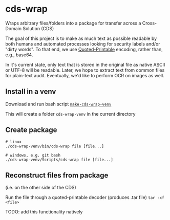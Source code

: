 # cds-wrap
Wraps arbitrary files/folders into a package for transfer across a Cross-Domain
Solution (CDS)

The goal of this project is to make as much text as possible readable by both
humans and automated processes looking for security labels and/or "dirty 
words".  To that end, we use
[Quoted-Printable](https://en.wikipedia.org/wiki/Quoted-printable) encoding,
rather than, e.g., base64.

In it's current state, only text that is stored in the original file as native
ASCII or UTF-8 will be readable.  Later, we hope to extract text from common
files for plain-text audit.  Eventually, we'd like to perform OCR on images as
well.

## Install in a venv
Download and run bash script
[`make-cds-wrap-venv`](https://github.com/gregorydulin/cds-wrap/blob/gmd-update-readme/make-cds-wrap-venv)

This will create a folder `cds-wrap-venv` in the current directory

## Create package
```
# linux
./cds-wrap-venv/bin/cds-wrap file [file...]

# windows, e.g. git bash
./cds-wrap-venv/Scripts/cds-wrap file [file...]
```

## Reconstruct files from package
(i.e. on the other side of the CDS)

Run the file through a quoted-printable decoder (produces .tar file)
`tar -xf <file>`

TODO: add this functionality natively
